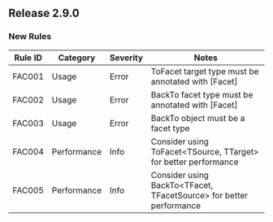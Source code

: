 ﻿## Release 2.9.0

### New Rules

| Rule ID | Category    | Severity | Notes                                                              |
|---------|-------------|----------|--------------------------------------------------------------------|
| FAC001  | Usage       | Error    | ToFacet target type must be annotated with [Facet]                 |
| FAC002  | Usage       | Error    | BackTo facet type must be annotated with [Facet]                   |
| FAC003  | Usage       | Error    | BackTo object must be a facet type                                 |
| FAC004  | Performance | Info     | Consider using ToFacet<TSource, TTarget> for better performance    |
| FAC005  | Performance | Info     | Consider using BackTo<TFacet, TFacetSource> for better performance |